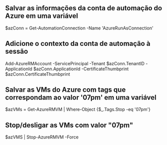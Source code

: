 ## Salvar as informações da conta de automação do Azure em uma variável
$azConn = Get-AutomationConnection -Name 'AzureRunAsConnection'

## Adicione o contexto da conta de automação à sessão
Add-AzureRMAccount -ServicePrincipal -Tenant $azConn.TenantID -ApplicationId $azConn.ApplicationId -CertificateThumbprint $azConn.CertificateThumbprint

## Salvar as VMs do Azure com tags que correspondam ao valor '07pm' em uma variável
$azVMs = Get-AzureRMVM | Where-Object {$_.Tags.Stop -eq '07pm'}

## Stop/desligar as VMs com valor "07pm"
$azVMS | Stop-AzureRMVM -Force
